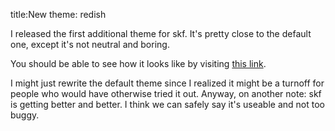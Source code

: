 title:New theme: redish

I released the first additional theme for skf. 
It's pretty close to the default one, except it's not neutral and boring. 

You should be able to see how it looks like by visiting [this link][www]. 

I might just rewrite the default theme since I realized it might be a 
turnoff for people who would have otherwise tried it out. 
Anyway, on another note: 
skf is getting better and better. I think we can safely say it's useable 
and not too buggy. 


[www]:http://www.jeannedhack.org/ "Jeannedhack -- Accueil"
